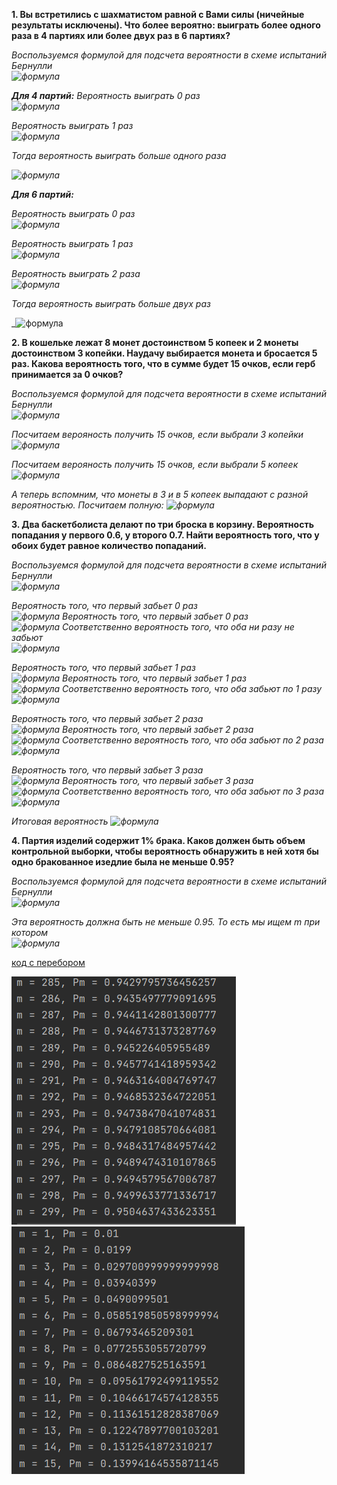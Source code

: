 **1. Вы встретились с шахматистом равной с Вами силы (ничейные
результаты исключены). Что более вероятно: выиграть более одного раза
в 4 партиях или более двух раз в 6 партиях?**  
  
_Воспользуемся формулой для подсчета вероятности в схеме испытаний Бернулли_  
_![формула](https://latex.codecogs.com/svg.image?\inline&space;&space;P_m^k=C_m^k\ast&space;p^k\ast&space;q^{m-k})_

_**Для 4 партий:**_
_Вероятность выиграть 0 раз_  
_![формула](https://latex.codecogs.com/svg.image?\inline&space;&space;P_{4}^{0}=C_{4}^{0}\ast&space;{\frac{1}{2}}^0\ast&space;{\frac{1}{2}}^{4-0}=1\ast&space;1\ast&space;\frac{1}{16}=\frac{1}{16}=0,0625)_
  
  
  
_Вероятность выиграть 1 раз_  
_![формула](https://latex.codecogs.com/svg.image?\inline&space;&space;P_{4}^{1}=C_{4}^{1}\ast&space;{\frac{1}{2}}^1\ast&space;{\frac{1}{2}}^{4-1}=4\ast&space;\frac{1}{2}\ast&space;\frac{1}{8}=0,25)_
  
_Тогда вероятность выиграть больше одного раза_

_![формула](https://latex.codecogs.com/svg.image?\inline&space;&space;1-P_4^1-P_4^0=1-0,25-0,0625=0,0625)_  
  

_**Для 6 партий:**_  
  
  
_Вероятность выиграть 0 раз_  
_![формула](https://latex.codecogs.com/svg.image?\inline&space;&space;P_{6}^{0}=C_{6}^{0}\ast&space;{\frac{1}{2}}^0\ast&space;{\frac{1}{2}}^{6-0}=1\ast&space;1\ast&space;\frac{1}{64}=\frac{1}{64}=0,015625)_
  

_Вероятность выиграть 1 раз_  
_![формула](https://latex.codecogs.com/svg.image?\inline&space;&space;P_6^1=C_6^1\ast&space;{\frac{1}{2}}^1\ast&space;{\frac{1}{2}}^{6-1}=6\ast&space;\frac{1}{2}\ast&space;\frac{1}{32}=0.09375)_
   
  
_Вероятность выиграть 2 раза_  
_![формула](https://latex.codecogs.com/svg.image?\inline&space;&space;P_6^2=C_6^2\ast&space;{\frac{1}{2}}^2\ast&space;{\frac{1}{2}}^{6-2}=15\ast&space;\frac{1}{2}\ast&space;\frac{1}{16}=0.5)_
  

_Тогда вероятность выиграть больше двух раз_

_![формула](https://latex.codecogs.com/svg.image?\inline&space;&space;1-P_6^1-P_6^2-P_6^0=1-0,09375-0,5-0,015625=0,390625)

  
**2. В кошельке лежат 8 монет достоинством 5 копеек и 2 монеты
достоинством 3 копейки. Наудачу выбирается монета и бросается 5 раз.
Какова вероятность того, что в сумме будет 15 очков, если герб
принимается за 0 очков?**  
  
_Воспользуемся формулой для подсчета вероятности в схеме испытаний Бернулли_  
_![формула](https://latex.codecogs.com/svg.image?\inline&space;&space;P_m^k=C_m^k\ast&space;p^k\ast&space;q^{m-k})_  

_Посчитаем верояность получить 15 очков, если выбрали 3 копейки_  
_![формула](https://latex.codecogs.com/svg.image?\inline&space;&space;P_5^5=C_5^5\ast&space;\frac{1}{2}^5\ast&space;\frac{1}{2}^{5-5}=1\ast&space;\frac{1}{32}\ast&space;1=\frac{1}{32}=0,03125)_
  
  
_Посчитаем верояность получить 15 очков, если выбрали 5 копеек_  
_![формула](https://latex.codecogs.com/svg.image?\inline&space;&space;P_3^5=C_3^5\ast&space;\frac{1}{2}^3\ast&space;\frac{1}{2}^{5-3}=10\ast&space;\frac{1}{8}\ast&space;\frac{1}{4}=\frac{10}{32}=0,3125)_
    

_А теперь вспомним, что монеты в 3 и в 5 копеек выпадают с разной вероятностью. Посчитаем полную:_
_![формула](https://latex.codecogs.com/svg.image?\inline&space;&space;P_{full}=P_{3}\ast&space;P_{5}^{5}+P_{5}\ast&space;P^3_5=\frac{2}{10}\ast&space;\frac{1}{32}+\frac{8}{10}\ast&space;\frac{10}{32}=0,25625)_


  
  
**3. Два баскетболиста делают по три броска в корзину. Вероятность
попадания у первого 0.6, у второго 0.7. Найти вероятность того, что у
обоих будет равное количество попаданий.**  
  
_Воспользуемся формулой для подсчета вероятности в схеме испытаний Бернулли_  
_![формула](https://latex.codecogs.com/svg.image?\inline&space;&space;P_m^k=C_m^k\ast&space;p^k\ast&space;q^{m-k})_  
  
_Вероятность того, что первый забьет 0 раз_  
_![формула](https://latex.codecogs.com/svg.image?\inline&space;&space;P_{first3}^0=C_3^0\ast&space;0,6^0\ast&space;0,4^{3-0}=1*1*0,064=0,064)_
_Вероятность того, что первый забьет 0 раз_  
_![формула](https://latex.codecogs.com/svg.image?\inline&space;&space;P_{second3}^0=C_3^0\ast&space;0,7^0\ast&space;0,3^{3-0}=1*1*0,027=0,027)_ 
_Соответственно вероятность того, что оба ни разу не забьют_  
_![формула](https://latex.codecogs.com/svg.image?\inline&space;&space;P_{both0shot}=P_{first3}^0\ast&space;P_{second3}^0=0,064\ast&space;0,027=0,001728)_
  

_Вероятность того, что первый забьет 1 раз_  
_![формула](https://latex.codecogs.com/svg.image?\inline&space;&space;P_{first3}^1=C_3^1\ast&space;0,6^1\ast&space;0,4^{3-1}=3*0,6*0,16=0,288)_
_Вероятность того, что первый забьет 1 раз_  
_![формула](https://latex.codecogs.com/svg.image?\inline&space;&space;P_{second3}^1=C_3^1\ast&space;0,7^1\ast&space;0,3^{3-1}=3*0,7*0,09=0,189)_
_Соответственно вероятность того, что оба забьют по 1 разу_  
_![формула](https://latex.codecogs.com/svg.image?\inline&space;&space;P_{both1shot}=P_{first3}^1\ast&space;P_{second3}^1=0,288\ast&space;0,189=0,054432)_  
  

_Вероятность того, что первый забьет 2 раза_  
_![формула](https://latex.codecogs.com/svg.image?\inline&space;&space;P_{first3}^2=C_3^2\ast&space;0,6^2\ast&space;0,4^{3-2}=3*0,36*0,4=0,432)_
_Вероятность того, что первый забьет 2 раза_  
_![формула](https://latex.codecogs.com/svg.image?\inline&space;&space;P_{second3}^2=C_3^2\ast&space;0,7^2\ast&space;0,3^{3-2}=3*0,49*0,3=0,441)_
_Соответственно вероятность того, что оба забьют по 2 раза_  
_![формула](https://latex.codecogs.com/svg.image?\inline&space;&space;P_{both2shot}=P_{first3}^2\ast&space;P_{second3}^2=0,432\ast&space;0,441=0,190512)_  
  


_Вероятность того, что первый забьет 3 раза_  
_![формула](https://latex.codecogs.com/svg.image?\inline&space;&space;P_{first3}^3=C_3^3\ast&space;0,6^3\ast&space;0,4^{3-3}=1*0,216*1=0,216)_
_Вероятность того, что первый забьет 3 раза_  
_![формула](https://latex.codecogs.com/svg.image?\inline&space;&space;P_{second3}^3=C_3^3\ast&space;0,7^3\ast&space;0,3^{3-3}=1*0,343*1=0,343)_
_Соответственно вероятность того, что оба забьют по 3 раза_  
_![формула](https://latex.codecogs.com/svg.image?\inline&space;&space;P_{both3shot}=P_{first3}^3\ast&space;P_{second3}^2=0,216\ast&space;0,343=0,074088)_  
  
  
  
_Итоговая вероятность_
_![формула](https://latex.codecogs.com/svg.image?\inline&space;&space;P_{sameNumberOfShot}=P_{both3shot}+P_{both2shot}+P_{both1shot}+{P_both0shot}=0,074088+0,190512+0,054432+0,001728=0,32076)_
  
  
**4. Партия изделий содержит 1% брака. Каков должен быть объем
контрольной выборки, чтобы вероятность обнаружить в ней хотя бы одно
бракованное изедлие была не меньше 0.95?**  
  
_Воспользуемся формулой для подсчета вероятности в схеме испытаний Бернулли_  
_![формула](https://latex.codecogs.com/svg.image?\inline&space;&space;P_m^k=C_m^k\ast&space;p^k\ast&space;q^{m-k})_  
  
  
_Эта вероятность должна быть не меньше 0.95. То есть мы ищем m при котором_  
_![формула](https://latex.codecogs.com/svg.image?\inline&space;&space;0,95\leq&space;\sum_{i=1}^{m}P_m^i=C_m^i\ast&space;p^i\ast&space;q^{m-i})_   
  
[код с перебором](4.py)

![img6_1](resources/img6_1.jpg)
![img6_2](resources/img6_2.jpg)

